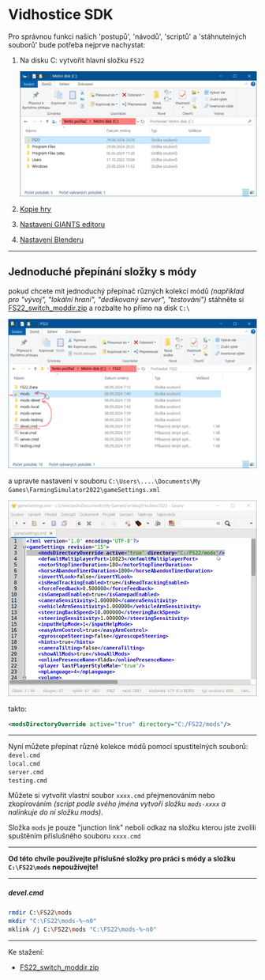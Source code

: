 # Vidhostice SDK

Pro správnou funkci našich 'postupů', 'návodů', 'scriptů' a 'stáhnutelných souborů' bude potřeba nejprve nachystat:

1. Na disku C: vytvořit hlavní složku `FS22`

   ![Místní_disk_C](Mistni_disk_C.png)

1. [Kopie hry](01_game_folder/01_game_folder.md)

1. [Nastavení GIANTS editoru](02_giants_editor/02_giants_editor.md)

1. [Nastavení Blenderu](03_blender/03_blender.md)

---

## Jednoduché přepínání složky s módy

pokud chcete mít jednoduchý přepínač různých kolekcí módů _(například pro "vývoj", "lokální hraní", "dedikovaný server", "testování")_ 
stáhněte si [FS22_switch_moddir.zip](FS22_switch_moddir.zip) a rozbalte ho přímo na disk `C:\`

![FS22](FS22.png)

a upravte nastavení v souboru `C:\Users\....\Documents\My Games\FarmingSimulator2022\gameSettings.xml`

![gameSettings.xml](gameSettings.xml.png)

takto:

```xml
<modsDirectoryOverride active="true" directory="C:/FS22/mods"/>
```

---

Nyní můžete přepínat různé kolekce módů pomocí spustitelných souborů:
<br/>`devel.cmd`
<br/>`local.cmd`
<br/>`server.cmd`
<br/>`testing.cmd`

Můžete si vytvořit vlastní soubor `xxxx.cmd` přejmenováním nebo zkopírováním _(script podle svého jména vytvoří složku `mods-xxxx` a nalinkuje do ní složku mods)_.

Složka `mods` je pouze "junction link" neboli odkaz na složku kterou jste zvolili spuštěním příslušného souboru `xxxx.cmd`

---

**Od této chvíle používejte příslušné složky pro práci s módy a složku `C:\FS22\mods` nepoužívejte!**

---

##### devel.cmd

```bash
rmdir C:\FS22\mods
mkdir "C:\FS22\mods-%~n0"
mklink /j C:\FS22\mods "C:\FS22\mods-%~n0"
```

---

Ke stažení:
- [FS22_switch_moddir.zip](FS22_switch_moddir.zip)

